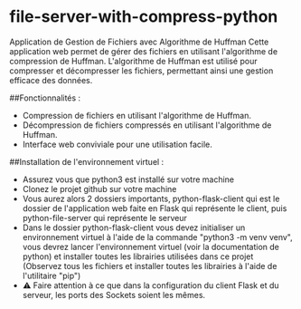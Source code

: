 # file-server-with-compress-python
Application de Gestion de Fichiers avec Algorithme de Huffman
Cette application web permet de gérer des fichiers en utilisant l'algorithme de compression de Huffman. L'algorithme de Huffman est utilisé pour compresser et décompresser les fichiers, permettant ainsi une gestion efficace des données.

##Fonctionnalités :
- Compression de fichiers en utilisant l'algorithme de Huffman.
- Décompression de fichiers compressés en utilisant l'algorithme de Huffman.
- Interface web conviviale pour une utilisation facile.
  
##Installation de l'environnement virtuel :
- Assurez vous que python3 est installé sur votre machine
- Clonez le projet github sur votre machine
- Vous aurez alors 2 dossiers importants, python-flask-client qui est le dossier de l'application web faite en Flask qui représente le client, puis python-file-server qui représente le serveur
- Dans le dossier python-flask-client vous devez initialiser un environnement virtuel à l'aide de la commande "python3 -m venv venv", vous devrez lancer l'environnement virtuel (voir la documentation de python) et installer toutes les librairies utilisées dans ce projet (Observez tous les fichiers et installer toutes les librairies à l'aide de l'utilitaire "pip")
- ⚠️ Faire attention à ce que dans la configuration du client Flask et du serveur, les ports des Sockets soient les mêmes.
